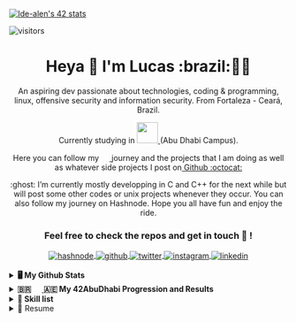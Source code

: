 [![lde-alen's 42 stats](https://badge42.vercel.app/api/v2/cl80ayaml00060gmd3h5xd835/stats?cursusId=21&coalitionId=155)](https://github.com/JaeSeoKim/badge42)


![visitors](https://visitor-badge.glitch.me/badge?page_id=lde-alen&left_color=gray&right_color=red)

<h1 align='center'>
  Heya 👋 I'm Lucas :brazil:👨‍💻
</h1>

<p align='center'>
  An aspiring dev passionate about technologies, coding & programming, linux, offensive security and information security. From Fortaleza - Ceará, Brazil.
  </p>
  
<p align='center'>
  Currently studying in <a href="https://42abudhabi.ae/"><img height="38" width="38" src="https://cdn.jsdelivr.net/npm/simple-icons@v6/icons/42.svg" /> </a>(Abu Dhabi Campus).
  </p>
  
  <p align='center'>

</p>

<p align='center'>
Here you can follow my <a href="https://42abudhabi.ae/"><img height="15" width="15" src="https://cdn.jsdelivr.net/npm/simple-icons@v6/icons/42.svg" /> </a> journey and the projects that I am doing as well as whatever side projects I post on<a href="https://github.com/lde-alen" target="_blank"> Github <a href="https://github.com/lde-alen" target="_blank">:octocat:</a>
</p>
<p align='center'>
:ghost: I’m currently mostly developping in C and C++ for the next while but will post some other codes or unix   projects whenever they occur. You can also follow my journey on Hashnode. Hope you all have fun and enjoy the ride.
</p>

<div align="center">

### Feel free to check the repos and get in touch :wolf: ! 

<a href="https://hashnode.com/@lde-alen" target="_blank">
  <img align="center" alt="hashnode" src="https://img.shields.io/badge/Hashnode-2962FF?style=for-the-badge&logo=hashnode&logoColor=white" />
</a>
  
<a href="https://github.com/lde-alen" target="_blank">
  <img align="center" alt="github" src="https://img.shields.io/badge/github-%23121011.svg?style=for-the-badge&logo=github&logoColor=white" />
</a>

<a href="https://twitter.com/LucasDeaMoreira" target="_blank">
  <img align="center" alt="twitter" src="https://img.shields.io/badge/twitter-%231DA1F2.svg?style=for-the-badge&logo=Twitter&logoColor=white"/>
</a>

<a href="https://instagram.com/lucasdeamoreira" target="_blank">
  <img align="center" alt="instagram" src="https://img.shields.io/badge/instagram-%23E4405F.svg?style=for-the-badge&logo=Instagram&logoColor=white" />
</a>

<a href="https://www.linkedin.com/in/lucas-de-alencastro-moreira-751324161/" target="_blank">
  <img align="center" alt="linkedin" src="https://img.shields.io/badge/linkedin-%230077B5.svg?&style=for-the-badge&logo=linkedin&logoColor=white" />
</a>

<br/>
</div>
<br/>
  <details>
  <summary><b>🖥️ My Github Stats</b></summary>
 <br/>
 <p align='center'>
<a href="https://github.com/lde-alen">
  <img align="center" src="https://github-readme-stats.vercel.app/api?username=lde-alen&show_icons=true&theme=dark&count_private=true" />
</a>
<a href="https://github.com/lde-alen">
 <img align="center" src="https://github-readme-stats.vercel.app/api/top-langs/?username=lde-alen&layout=compact&show_icons=true&theme=dark&langs_count=10)](https://github.com/lde-alen" alt="Lucas' github stats"/>
</a>
</p>
  
  ![snake gif](https://github.com/lde-alen/lde-alen/blob/output/github-contribution-grid-snake.gif)

</details>

<details>	
  <br />
  <summary><b>🇧🇷 <a href="https://42abudhabi.ae/"><img height="16" width="16" src="https://cdn.jsdelivr.net/npm/simple-icons@v6/icons/42.svg" /> </a> 🇦🇪 My 42AbuDhabi Progression and Results</b></summary>
<h2>42 Piscine</h2>
  
[![lde-alen's 42 stats](https://badge42.vercel.app/api/v2/cl80ayaml00060gmd3h5xd835/stats?cursusId=9&coalitionId=piscine)](https://github.com/JaeSeoKim/badge42)

 <h2>42 Cursus</h2>
 
 [![lde-alen's 42 stats](https://badge42.vercel.app/api/v2/cl80ayaml00060gmd3h5xd835/stats?cursusId=9&coalitionId=piscine)](https://github.com/JaeSeoKim/badge42)
 
 <h3>Foundation</h3>

Project | Description | Result
------- | ----------- | ------
[Libft](https://github.com/lde-alen/Libft) | In 42 we are forbidden from using system functions in our projects. This project consists on recreating a series of functions in order to compile them as an archive to create our own Library that will be further enhanced with our own preferences and used for the rest of the cursus. | [![lde-alen's 42 Libft Score](https://badge42.vercel.app/api/v2/cl80ayaml00060gmd3h5xd835/project/2444328)](https://github.com/JaeSeoKim/badge42)
[get_next_line](https://github.com/lde-alen/get_next_line)| The GNL function takes as parameter a file descriptor and should return the next line available inside the file. | [![lde-alen's 42 get_next_line Score](https://badge42.vercel.app/api/v2/cl80ayaml00060gmd3h5xd835/project/2445828)](https://github.com/JaeSeoKim/badge42)
[ft_printf](https://github.com/lde-alen/ft_printf)| This project consists on recreating the system printf but not all the flags. | [![lde-alen's 42 ft_printf Score](https://badge42.vercel.app/api/v2/cl80ayaml00060gmd3h5xd835/project/2446045)](https://github.com/JaeSeoKim/badge42)
[Born2beroot](https://github.com/lde-alen/born2beroot)| This project aims to introduce you to the wonderful world of virtualization. | [![lde-alen's 42 Born2beroot Score](https://badge42.vercel.app/api/v2/cl80ayaml00060gmd3h5xd835/project/2446820)](https://github.com/JaeSeoKim/badge42)
[Exam Rank 02](https://github.com/lde-alen/exam-rank-02)| Exam Rank 02 | [![lde-alen's 42 Exam Rank 02 Score](https://badge42.vercel.app/api/v2/cl80ayaml00060gmd3h5xd835/project/2514208)](https://github.com/JaeSeoKim/badge42)
[fract-ol](https://github.com/lde-alen/fractol)| Fract-ol project is mainly a graphical project requiring us to draw a multiple fractals. In Mathematics, a fractal is a subset of Euclidean space with a fractal dimension that strictly exceeds its topological dimension. It contains a pattern that repeats as you zoom and you are supposed to have an infinite zoom, or at least zoom until the limit of your machine. For this project we are force to use the minilibx that is a 42 version of the libx which is basically a graphical library in which only a very limited amount of functions are available. Everything else that is required has to be coded by ourselves. | [![lde-alen's 42 fract-ol Score](https://badge42.vercel.app/api/v2/cl80ayaml00060gmd3h5xd835/project/2449741)](https://github.com/JaeSeoKim/badge42)
[Pipex](https://github.com/lde-alen/pipex)| Pipex is a project in which we have to replicade the a specific bash synthax that uses pipes . The main purpose of this project was to understand how pipes work and communicate with each other through dup, as well as having a good parser and understanding file descripto leaks as well as learning a bit more about unix systems. So the way it works is that we have and infile, a cmd1 that is aplied to that infile, a cmd2 taking the output of the previous command as input and writing it's output in the outfile | [![lde-alen's 42 pipex Score](https://badge42.vercel.app/api/v2/cl80ayaml00060gmd3h5xd835/project/2449740)](https://github.com/JaeSeoKim/badge42) | Push_swap | [![lde-alen's 42 push_swap Score](https://badge42.vercel.app/api/v2/cl80ayaml00060gmd3h5xd835/project/2531715)](https://github.com/JaeSeoKim/badge42) | Minishell | [![lde-alen's 42 minishell Score](https://badge42.vercel.app/api/v2/cl80ayaml00060gmd3h5xd835/project/2734168)](https://github.com/JaeSeoKim/badge42)
 
</details>

<details>
  <br />
  <summary><b>👷 Skill list</b></summary>
  
  </details>

<details>
  <summary>📃 Resume</summary>
  
  ## Experience
  ## Education

  
</details>

  
<!---
lde-alen/lde-alen is a ✨ special ✨ repository because its `README.md` (this file) appears on your GitHub profile.
You can click the Preview link to take a look at your changes.
--->
